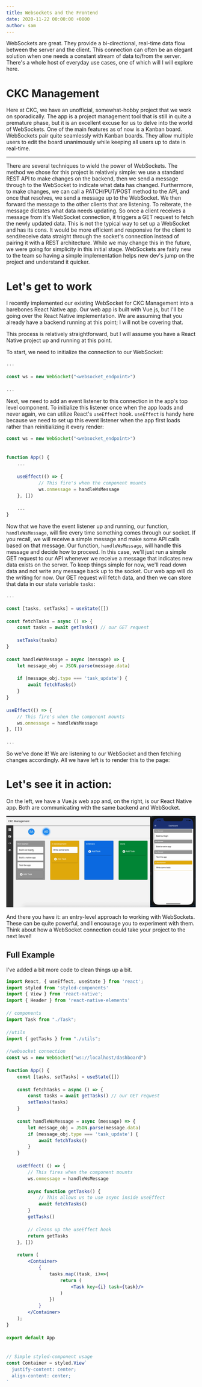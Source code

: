 ```yaml
---
title: Websockets and the Frontend
date: 2020-11-22 00:00:00 +0800
author: sam
---
```


WebSockets are great. They provide a bi-directional, real-time data flow between the server and the client. This connection can often be an elegant solution when one needs a constant stream of data to/from the server. There's a whole host of everyday use cases, one of which will I will explore here.


<!--more-->


# CKC Management

Here at CKC, we have an unofficial, somewhat-hobby project that we work on sporadically. The app is a project management tool that is still in quite a premature phase, but it is an excellent excuse for us to delve into the world of WebSockets. One of the main features as of now is a Kanban board. WebSockets pair quite seamlessly with Kanban boards. They allow multiple users to edit the board unanimously while keeping all users up to date in real-time. 

---

There are several techniques to wield the power of WebSockets. The method we chose for this project is relatively simple: we use a standard REST API to make changes on the backend, then we send a message through to the WebSocket to indicate what data has changed. Furthermore, to make changes, we can call a PATCH/PUT/POST method to the API, and once that resolves, we send a message up to the WebSocket. We then forward the message to the other clients that are listening. To reiterate, the message dictates what data needs updating. So once a client receives a message from it's WebSocket connection, it triggers a GET request to fetch the newly updated data. This is not the typical way to set up a WebSocket and has its cons. It would be more efficient and responsive for the client to send/receive data straight through the socket's connection instead of pairing it with a REST architecture. While we may change this in the future, we were going for simplicity in this initial stage. WebSockets are fairly new to the team so having a simple implementation helps new dev's jump on the project and understand it quicker.

# Let's get to work

I recently implemented our existing WebSocket for CKC Management into a barebones React Native app. Our web app is built with Vue.js, but I'll be going over the React Native implementation. We are assuming that you already have a backend running at this point; I will not be covering that.

This process is relatively straightforward, but I will assume you have a React Native project up and running at this point. 

To start, we need to initialize the connection to our WebSocket:

```js
...

const ws = new WebSocket("<websocket_endpoint>")

...
```

Next, we need to add an event listener to this connection in the app's top level component. To initialize this listener once when the app loads and never again, we can utilize React's ```useEffect``` hook. ```useEffect``` is handy here because we need to set up this event listener when the app first loads rather than reinitializing it every render:

```js
const ws = new WebSocket("<websocket_endpoint>")


function App() {
    ...
    
    useEffect(() => {
            // This fire's when the component mounts
            ws.onmessage = handleWsMessage
    }, [])
    
    ...
}


```
Now that we have the event listener up and running, our function, `handleWsMessage`, will fire every time something comes through our socket. If you recall, we will receive a simple message and make some API calls based on that message. Our function, `handleWsMessage`, will handle this message and decide how to proceed. In this case, we'll just run a simple GET request to our API whenever we receive a message that indicates new data exists on the server. To keep things simple for now, we'll read down data and not write any message back up to the socket. Our web app will do the writing for now. Our GET request will fetch data, and then we can store that data in our state variable `tasks`:

```js
...

const [tasks, setTasks] = useState([])

const fetchTasks = async () => {
    const tasks = await getTasks() // our GET request

    setTasks(tasks)
}

const handleWsMessage = async (message) => {
    let message_obj = JSON.parse(message.data)

    if (message_obj.type === 'task_update') {
        await fetchTasks()
    }
}

useEffect(() => {
    // This fire's when the component mounts
    ws.onmessage = handleWsMessage
}, [])

...
```

So we've done it! We are listening to our WebSocket and then fetching changes accordingly. All we have left is to render this to the page:

# Let's see it in action:

On the left, we have a Vue.js web app and, on the right, is our React Native app. Both are communicating with the same backend and WebSocket.

<div>
    <img src="/assets/blog/2020-11-22/websocket-example.gif">
</div>

And there you have it: an entry-level approach to working with WebSockets. These can be quite powerful, and I encourage you to experiment with them. Think about how a WebSocket connection could take your project to the next level! 

## Full Example

I've added a bit more code to clean things up a bit. 

```jsx
import React, { useEffect, useState } from 'react';
import styled from 'styled-components'
import { View } from 'react-native';
import { Header } from 'react-native-elements'

// components
import Task from "./Task";

//utils
import { getTasks } from "./utils";

//websocket connection
const ws = new WebSocket("ws://localhost/dashboard")

function App() {
    const [tasks, setTasks] = useState([])

    const fetchTasks = async () => {
        const tasks = await getTasks() // our GET request
        setTasks(tasks)
    }

    const handleWsMessage = async (message) => {
        let message_obj = JSON.parse(message.data)
        if (message_obj.type === 'task_update') {
            await fetchTasks()
        }
    }

    useEffect( () => {
        // This fires when the component mounts
        ws.onmessage = handleWsMessage

        async function getTasks() {
            // This allows us to use async inside useEffect
            await fetchTasks()
        }
        getTasks()

        // cleans up the useEffect hook
        return getTasks
    }, [])

    return (
        <Container>
            {
                tasks.map((task, i)=>{
                    return (
                        <Task key={i} task={task}/>
                    )
                })
            }
        </Container>
    );
}

export default App


// Simple styled-component usage
const Container = styled.View` 
  justify-content: center;
  align-content: center;
`


```
